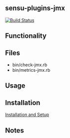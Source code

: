 ## sensu-plugins-jmx

[ ![Build Status](https://travis-ci.com/zenmetsu/sensu-plugins-jmx.svg?branch=master)](https://travis-ci.com/zenmetsu/sensu-plugins-jmx)

## Functionality

## Files
 * bin/check-jmx.rb
 * bin/metrics-jmx.rb

## Usage

## Installation

[Installation and Setup](http://sensu-plugins.io/docs/installation_instructions.html)

## Notes
